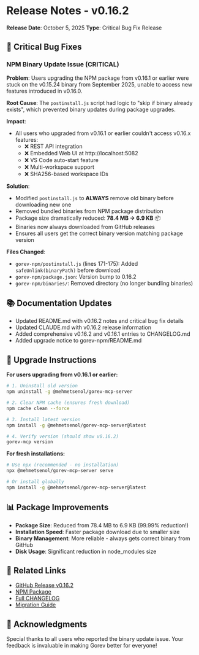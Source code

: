 # Release Notes - v0.16.2

**Release Date**: October 5, 2025
**Type**: Critical Bug Fix Release

## 🐛 Critical Bug Fixes

### NPM Binary Update Issue (CRITICAL)

**Problem**: Users upgrading the NPM package from v0.16.1 or earlier were stuck on the v0.15.24 binary from September 2025, unable to access new features introduced in v0.16.0.

**Root Cause**: The `postinstall.js` script had logic to "skip if binary already exists", which prevented binary updates during package upgrades.

**Impact**:
- All users who upgraded from v0.16.1 or earlier couldn't access v0.16.x features:
  - ❌ REST API integration
  - ❌ Embedded Web UI at http://localhost:5082
  - ❌ VS Code auto-start feature
  - ❌ Multi-workspace support
  - ❌ SHA256-based workspace IDs

**Solution**:
- Modified `postinstall.js` to **ALWAYS** remove old binary before downloading new one
- Removed bundled binaries from NPM package distribution
- Package size dramatically reduced: **78.4 MB → 6.9 KB** 📦
- Binaries now always downloaded from GitHub releases
- Ensures all users get the correct binary version matching package version

**Files Changed**:
- `gorev-npm/postinstall.js` (lines 171-175): Added `safeUnlink(binaryPath)` before download
- `gorev-npm/package.json`: Version bump to 0.16.2
- `gorev-npm/binaries/`: Removed directory (no longer bundling binaries)

## 📚 Documentation Updates

- Updated README.md with v0.16.2 notes and critical bug fix details
- Updated CLAUDE.md with v0.16.2 release information
- Added comprehensive v0.16.2 and v0.16.1 entries to CHANGELOG.md
- Added upgrade notice to gorev-npm/README.md

## 🔧 Upgrade Instructions

**For users upgrading from v0.16.1 or earlier:**

```bash
# 1. Uninstall old version
npm uninstall -g @mehmetsenol/gorev-mcp-server

# 2. Clear NPM cache (ensures fresh download)
npm cache clean --force

# 3. Install latest version
npm install -g @mehmetsenol/gorev-mcp-server@latest

# 4. Verify version (should show v0.16.2)
gorev-mcp version
```

**For fresh installations:**

```bash
# Use npx (recommended - no installation)
npx @mehmetsenol/gorev-mcp-server serve

# Or install globally
npm install -g @mehmetsenol/gorev-mcp-server@latest
```

## 📊 Package Improvements

- **Package Size**: Reduced from 78.4 MB to 6.9 KB (99.99% reduction!)
- **Installation Speed**: Faster package download due to smaller size
- **Binary Management**: More reliable - always gets correct binary from GitHub
- **Disk Usage**: Significant reduction in node_modules size

## 🔗 Related Links

- [GitHub Release v0.16.2](https://github.com/msenol/Gorev/releases/tag/v0.16.2)
- [NPM Package](https://www.npmjs.com/package/@mehmetsenol/gorev-mcp-server)
- [Full CHANGELOG](https://github.com/msenol/Gorev/blob/main/CHANGELOG.md#0162---2025-10-05)
- [Migration Guide](../migration/v0.15-to-v0.16.md)

## 🙏 Acknowledgments

Special thanks to all users who reported the binary update issue. Your feedback is invaluable in making Gorev better for everyone!
